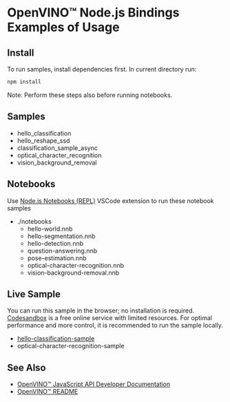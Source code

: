 # OpenVINO™ Node.js Bindings Examples of Usage

## Install

To run samples, install dependencies first. In current directory run:
```bash
npm install
```

Note: Perform these steps also before running notebooks.

## Samples

  - hello_classification
  - hello_reshape_ssd
  - classification_sample_async
  - optical_character_recognition
  - vision_background_removal

## Notebooks

Use [Node.js Notebooks (REPL)](https://marketplace.visualstudio.com/items?itemName=donjayamanne.typescript-notebook)
VSCode extension to run these notebook samples

- ./notebooks
  - hello-world.nnb
  - hello-segmentation.nnb
  - hello-detection.nnb
  - question-answering.nnb
  - pose-estimation.nnb
  - optical-character-recognition.nnb
  - vision-background-removal.nnb

## Live Sample

You can run this sample in the browser; no installation is required.
[Codesandbox](https://codesandbox.io/) is a free online service with limited resources. For optimal performance and more control,  it is recommended to run the sample locally.

- [hello-classification-sample](https://codesandbox.io/p/devbox/openvino-node-hello-classification-sample-djl893)
- optical-character-recognition-sample

## See Also

* [OpenVINO™ JavaScript API Developer Documentation](../../../src/bindings/js/docs/README.md#openvino-node-package-developer-documentation)
* [OpenVINO™ README](../../../README.md)
